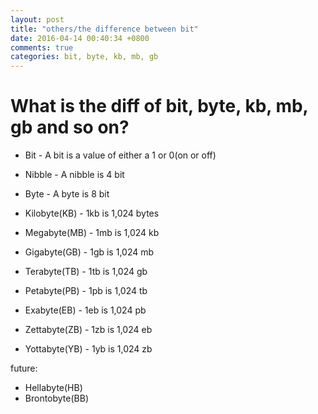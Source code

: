 ```yaml
---
layout: post
title: "others/the difference between bit"
date: 2016-04-14 00:40:34 +0800
comments: true
categories: bit, byte, kb, mb, gb
---
```


What is the diff of bit, byte, kb, mb, gb and so on?
=============================================

* Bit - A bit is a value of either a 1 or 0(on or off)

* Nibble - A nibble is 4 bit
* Byte - A byte is 8 bit
* Kilobyte(KB) - 1kb is 1,024 bytes
* Megabyte(MB) - 1mb is 1,024 kb
* Gigabyte(GB) - 1gb is 1,024 mb
* Terabyte(TB) - 1tb is 1,024 gb
* Petabyte(PB) - 1pb is 1,024 tb
* Exabyte(EB) - 1eb is 1,024 pb
* Zettabyte(ZB) - 1zb is 1,024 eb
* Yottabyte(YB) - 1yb is 1,024 zb

future:

* Hellabyte(HB)
* Brontobyte(BB)